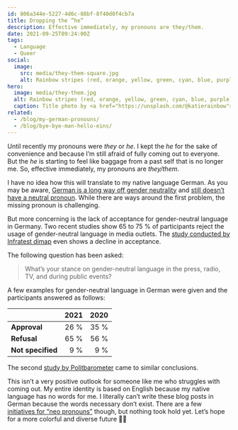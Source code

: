 ```yaml
---
id: 806a344e-5227-4d6c-88bf-8f40d0f4cb7a
title: Dropping the “he”
description: Effective immediately, my pronouns are they/them.
date: 2021-09-25T09:24:00Z
tags:
  - Language
  - Queer
social:
  image:
    src: media/they-them-square.jpg
    alt: Rainbow stripes (red, orange, yellow, green, cyan, blue, purple) in the background. Pronouns “they/them” prominently placed black on white in the center.
hero:
  image: media/they-them.jpg
  alt: Rainbow stripes (red, orange, yellow, green, cyan, blue, purple) in the background. Pronouns “they/them” prominently placed black on white in the center.
  caption: Title photo by <a href="https://unsplash.com/@katierainbow">Katie Rainbow</a> on <a href="https://unsplash.com/photos/90bg59HzXxE">Unsplash</a>.
related:
  - /blog/my-german-pronouns/
  - /blog/bye-bye-man-hello-eins/
---
```


Until recently my pronouns were _they_ or _he_. I kept the _he_ for the sake of convenience and because I’m still afraid of fully coming out to everyone. But the _he_ is starting to feel like baggage from a past self that is no longer me. So, effective immediately, my pronouns are _they/them_.

I have no idea how this will translate to my native language German. As you may be aware, [German is a long way off gender neutrality](../german-language-and-gender/) and [still doesn’t have a neutral pronoun](../missing-neutral-pronoun-german/). While there are ways around the first problem, the missing pronoun is challenging.

But more concerning is the lack of acceptance for gender-neutral language in Germany. Two recent studies show 65 to 75 % of participants reject the usage of gender-neutral language in media outlets. The [study conducted by Infratest dimap](https://de.wikipedia.org/wiki/Geschlechtergerechte_Sprache#dimap2021) even shows a decline in acceptance.

The following question has been asked:

> What’s your stance on gender-neutral language in the press, radio, TV, and during public events?

A few examples for gender-neutral language in German were given and the participants answered as follows:

|                   | 2021 | 2020 |
| ----------------- | ---: | ---: |
| **Approval**      | 26 % | 35 % |
| **Refusal**       | 65 % | 56 % |
| **Not specified** |  9 % |  9 % |

The second [study by Politbarometer](https://de.wikipedia.org/wiki/Geschlechtergerechte_Sprache#Politbarometer2021) came to similar conclusions.

This isn’t a very positive outlook for someone like me who struggles with coming out. My entire identity is based on English because my native language has no words for me. I literally can’t write these blog posts in German because the words necessary don’t exist. There are a few [initiatives for “neo pronouns”](https://de.wikipedia.org/wiki/Nichtbin%C3%A4re_Geschlechtsidentit%C3%A4t#Empfehlungen_im_Deutschen) though, but nothing took hold yet. Let’s hope for a more colorful and diverse future 🏳️‍🌈
